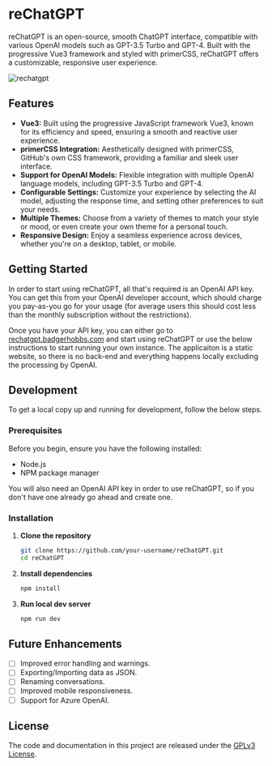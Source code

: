 # reChatGPT

reChatGPT is an open-source, smooth ChatGPT interface, compatible with various OpenAI models such as GPT-3.5 Turbo and GPT-4. Built with the progressive Vue3 framework and styled with primerCSS, reChatGPT offers a customizable, responsive user experience.

![rechatgpt](https://github.com/BadgerHobbs/reChatGPT-Vue/assets/23462440/ac8d2f58-bf5f-4825-af99-bfda0a8755bd)

## Features

- **Vue3:** Built using the progressive JavaScript framework Vue3, known for its efficiency and speed, ensuring a smooth and reactive user experience.
- **primerCSS Integration:** Aesthetically designed with primerCSS, GitHub's own CSS framework, providing a familiar and sleek user interface.
- **Support for OpenAI Models:** Flexible integration with multiple OpenAI language models, including GPT-3.5 Turbo and GPT-4.
- **Configurable Settings:** Customize your experience by selecting the AI model, adjusting the response time, and setting other preferences to suit your needs.
- **Multiple Themes:** Choose from a variety of themes to match your style or mood, or even create your own theme for a personal touch.
- **Responsive Design:** Enjoy a seamless experience across devices, whether you're on a desktop, tablet, or mobile.

## Getting Started

In order to start using reChatGPT, all that's required is an OpenAI API key. You can get this from your OpenAI developer account, which should charge you pay-as-you go for your usage (for average users this should cost less than the monthly subscription without the restrictions).

Once you have your API key, you can either go to [rechatgpt.badgerhobbs.com](https://rechatgpt.badgerhobbs.com) and start using reChatGPT or use the below instructions to start running your own instance. The applicaiton is a static website, so there is no back-end and everything happens locally excluding the processing by OpenAI.

## Development

To get a local copy up and running for development, follow the below steps.

### Prerequisites

Before you begin, ensure you have the following installed:
- Node.js
- NPM package manager

You will also need an OpenAI API key in order to use reChatGPT, so if you don't have one already go ahead and create one.

### Installation

1. **Clone the repository**

    ```bash
    git clone https://github.com/your-username/reChatGPT.git
    cd reChatGPT
    ```

2. **Install dependencies**

    ```bash
    npm install
    ```

3. **Run local dev server**

    ```bash
    npm run dev
    ```

## Future Enhancements

- [ ] Improved error handling and warnings.
- [ ] Exporting/Importing data as JSON.
- [ ] Renaming conversations.
- [ ] Improved mobile responsiveness.
- [ ] Support for Azure OpenAI.

## License

The code and documentation in this project are released under the [GPLv3 License](LICENSE).
